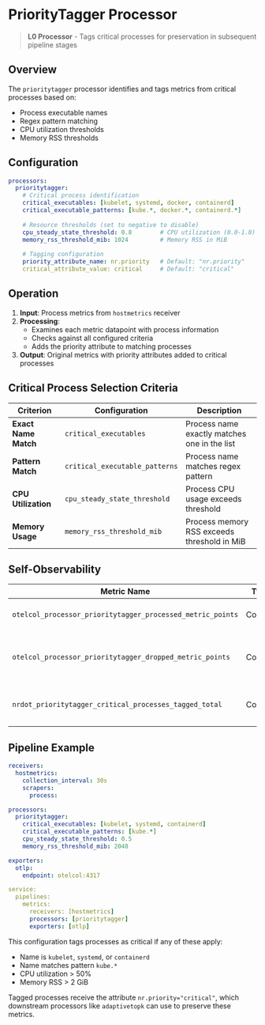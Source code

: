 # PriorityTagger Processor

> **L0 Processor** - Tags critical processes for preservation in subsequent pipeline stages

## Overview

The `prioritytagger` processor identifies and tags metrics from critical processes based on:
- Process executable names
- Regex pattern matching
- CPU utilization thresholds
- Memory RSS thresholds

## Configuration

```yaml
processors:
  prioritytagger:
    # Critical process identification
    critical_executables: [kubelet, systemd, docker, containerd]
    critical_executable_patterns: [kube.*, docker.*, containerd.*]
    
    # Resource thresholds (set to negative to disable)
    cpu_steady_state_threshold: 0.8        # CPU utilization (0.0-1.0)
    memory_rss_threshold_mib: 1024         # Memory RSS in MiB
    
    # Tagging configuration
    priority_attribute_name: nr.priority   # Default: "nr.priority"
    critical_attribute_value: critical     # Default: "critical" 
```

## Operation

1. **Input**: Process metrics from `hostmetrics` receiver
2. **Processing**:
   - Examines each metric datapoint with process information
   - Checks against all configured criteria
   - Adds the priority attribute to matching processes
3. **Output**: Original metrics with priority attributes added to critical processes

## Critical Process Selection Criteria

| Criterion | Configuration | Description |
|-----------|---------------|-------------|
| **Exact Name Match** | `critical_executables` | Process name exactly matches one in the list |
| **Pattern Match** | `critical_executable_patterns` | Process name matches regex pattern |
| **CPU Utilization** | `cpu_steady_state_threshold` | Process CPU usage exceeds threshold |
| **Memory Usage** | `memory_rss_threshold_mib` | Process memory RSS exceeds threshold in MiB |

## Self-Observability

| Metric Name | Type | Description |
|-------------|------|-------------|
| `otelcol_processor_prioritytagger_processed_metric_points` | Counter | Total metric points processed |
| `otelcol_processor_prioritytagger_dropped_metric_points` | Counter | Metric points dropped due to errors |
| `nrdot_prioritytagger_critical_processes_tagged_total` | Counter | Unique processes tagged as critical |

## Pipeline Example

```yaml
receivers:
  hostmetrics:
    collection_interval: 30s
    scrapers:
      process:

processors:
  prioritytagger:
    critical_executables: [kubelet, systemd, containerd]
    critical_executable_patterns: [kube.*]
    cpu_steady_state_threshold: 0.5
    memory_rss_threshold_mib: 2048

exporters:
  otlp:
    endpoint: otelcol:4317

service:
  pipelines:
    metrics:
      receivers: [hostmetrics]
      processors: [prioritytagger]
      exporters: [otlp]
```

This configuration tags processes as critical if any of these apply:
- Name is `kubelet`, `systemd`, or `containerd`
- Name matches pattern `kube.*`
- CPU utilization > 50%
- Memory RSS > 2 GiB

Tagged processes receive the attribute `nr.priority="critical"`, which downstream processors like `adaptivetopk` can use to preserve these metrics.